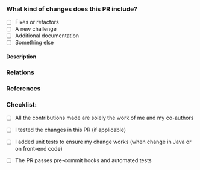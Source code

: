 <!-- Thank you for submitting a pull request to the WrongSecrets app! See what makes a good PR at https://github.com/OWASP/wrongsecrets/blob/master/CONTRIBUTING.md-->

### What kind of changes does this PR include?

- [ ] Fixes or refactors
- [ ] A new challenge
- [ ] Additional documentation
- [ ] Something else

#### Description

<!---
Please provide a helpful summary of what change this pull request will introduce.
--->

### Relations

<!---
If your pull request fully resolves and should automatically close the linked issue, use Closes. Otherwise, use Relates.

For Example:

Relates #0000
or
Closes #0000
--->

### References

<!---
Optionally, provide any helpful references that may help the reviewer(s).
--->

### Checklist:

- [ ] All the contributions made are solely the work of me and my co-authors
- [ ] I tested the changes in this PR (if applicable)
- [ ] I added unit tests to ensure my change works (when change in Java or on front-end code)
- [ ] The PR passes pre-commit hooks and automated tests

